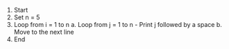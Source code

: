 1. Start
2. Set n = 5
3. Loop from i = 1 to n
    a. Loop from j = 1 to n
        - Print j followed by a space
    b. Move to the next line
4. End